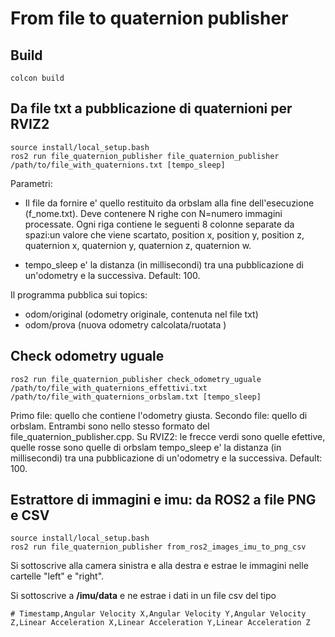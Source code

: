 # From file to quaternion publisher

## Build
```console
colcon build
```

## Da file txt a pubblicazione di quaternioni per RVIZ2
```console
source install/local_setup.bash
ros2 run file_quaternion_publisher file_quaternion_publisher /path/to/file_with_quaternions.txt [tempo_sleep]
```
Parametri:
- Il file da fornire e' quello restituito da orbslam alla fine dell'esecuzione (f_nome.txt). Deve contenere N righe con N=numero immagini processate. Ogni riga contiene le seguenti 8 colonne separate da spazi:un valore che viene scartato,
 position x, position y, position z, quaternion x, quaternion y, quaternion z, quaternion w.
 
- tempo_sleep e' la distanza (in millisecondi) tra una pubblicazione di un'odometry e la successiva. Default: 100.

Il programma pubblica sui topics:
- odom/original (odometry originale, contenuta nel file txt) 
- odom/prova (nuova odometry calcolata/ruotata )

## Check odometry uguale
```
ros2 run file_quaternion_publisher check_odometry_uguale /path/to/file_with_quaternions_effettivi.txt  /path/to/file_with_quaternions_orbslam.txt [tempo_sleep]
```
Primo file: quello che contiene l'odometry giusta. Secondo file: quello di orbslam. Entrambi sono nello stesso formato del file_quaternion_publisher.cpp.
Su RVIZ2: le frecce verdi sono quelle efettive, quelle rosse sono quelle di orbslam
tempo_sleep e' la distanza (in millisecondi) tra una pubblicazione di un'odometry e la successiva. Default: 100.

## Estrattore di immagini e imu: da ROS2 a file PNG e CSV
```console
source install/local_setup.bash
ros2 run file_quaternion_publisher from_ros2_images_imu_to_png_csv
```

Si sottoscrive alla camera sinistra e alla destra e estrae le immagini nelle cartelle "left" e  "right".

Si sottoscrive a <b>/imu/data</b> e ne estrae i dati in un file csv del tipo
```console
# Timestamp,Angular Velocity X,Angular Velocity Y,Angular Velocity Z,Linear Acceleration X,Linear Acceleration Y,Linear Acceleration Z
```
